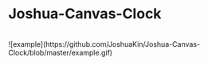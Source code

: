 # Joshua-Canvas-Clock
</br>
![example](https://github.com/JoshuaKin/Joshua-Canvas-Clock/blob/master/example.gif)
